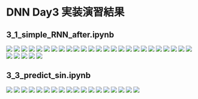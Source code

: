 # DNN Day3 実装演習結果

## 3_1_simple_RNN_after.ipynb

![](../image/DNN_Day3/pra1-1.png)
![](../image/DNN_Day3/pra1-2.png)
![](../image/DNN_Day3/pra1-3.png)
![](../image/DNN_Day3/pra1-4.png)
![](../image/DNN_Day3/pra1-5.png)
![](../image/DNN_Day3/pra1-6.png)
![](../image/DNN_Day3/pra1-7.png)
![](../image/DNN_Day3/pra1-8.png)
![](../image/DNN_Day3/pra1-9.png)
![](../image/DNN_Day3/pra1-10.png)
![](../image/DNN_Day3/pra1-11.png)
![](../image/DNN_Day3/pra1-12.png)
![](../image/DNN_Day3/pra1-13.png)
![](../image/DNN_Day3/pra1-14.png)
![](../image/DNN_Day3/pra1-15.png)
![](../image/DNN_Day3/pra1-16.png)
![](../image/DNN_Day3/pra1-17.png)
![](../image/DNN_Day3/pra1-18.png)
![](../image/DNN_Day3/pra1-19.png)
![](../image/DNN_Day3/pra1-20.png)
![](../image/DNN_Day3/pra1-21.png)
![](../image/DNN_Day3/pra1-22.png)
![](../image/DNN_Day3/pra1-23.png)
![](../image/DNN_Day3/pra1-24.png)
![](../image/DNN_Day3/pra1-25.png)
![](../image/DNN_Day3/pra1-26.png)
![](../image/DNN_Day3/pra1-27.png)
![](../image/DNN_Day3/pra1-28.png)
![](../image/DNN_Day3/pra1-29.png)
![](../image/DNN_Day3/pra1-30.png)

## 3_3_predict_sin.ipynb

![](../image/DNN_Day3/pra3-1.png)
![](../image/DNN_Day3/pra3-2.png)
![](../image/DNN_Day3/pra3-3.png)
![](../image/DNN_Day3/pra3-4.png)
![](../image/DNN_Day3/pra3-5.png)
![](../image/DNN_Day3/pra3-6.png)
![](../image/DNN_Day3/pra3-7.png)
![](../image/DNN_Day3/pra3-8.png)
![](../image/DNN_Day3/pra3-9.png)
![](../image/DNN_Day3/pra3-10.png)
![](../image/DNN_Day3/pra3-11.png)
![](../image/DNN_Day3/pra3-12.png)
![](../image/DNN_Day3/pra3-13.png)
![](../image/DNN_Day3/pra3-14.png)
![](../image/DNN_Day3/pra3-15.png)
![](../image/DNN_Day3/pra3-16.png)
![](../image/DNN_Day3/pra3-17.png)
![](../image/DNN_Day3/pra3-18.png)

